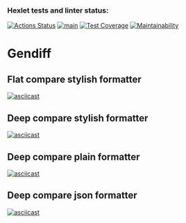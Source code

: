 ### Hexlet tests and linter status:

[![Actions Status](https://github.com/Xaz16/backend-project-lvl2/workflows/hexlet-check/badge.svg)](https://github.com/Xaz16/backend-project-lvl2/actions)
[![main](https://github.com/Xaz16/backend-project-lvl2/actions/workflows/main.yml/badge.svg?branch=main)](https://github.com/Xaz16/backend-project-lvl2/actions/workflows/main.yml)
[![Test Coverage](https://api.codeclimate.com/v1/badges/f18b1d7c0788bec9942b/test_coverage)](https://codeclimate.com/github/Xaz16/backend-project-lvl2/test_coverage)
[![Maintainability](https://api.codeclimate.com/v1/badges/f18b1d7c0788bec9942b/maintainability)](https://codeclimate.com/github/Xaz16/backend-project-lvl2/maintainability)

# Gendiff

## Flat compare stylish formatter

[![asciicast](https://asciinema.org/a/YWGpMxFkemJfWb0fGtOAsUkU7.svg)](https://asciinema.org/a/YWGpMxFkemJfWb0fGtOAsUkU7)

## Deep compare stylish formatter

[![asciicast](https://asciinema.org/a/uuQQPB3yFlpECKroPHdUeTcua.svg)](https://asciinema.org/a/uuQQPB3yFlpECKroPHdUeTcua)

## Deep compare plain formatter

[![asciicast](https://asciinema.org/a/SZtnLXZKZPkIuaINzIusW492R.svg)](https://asciinema.org/a/SZtnLXZKZPkIuaINzIusW492R)

## Deep compare json formatter

[![asciicast](https://asciinema.org/a/RVLi4UG9lBjltVu9Qc1ODmJ0V.svg)](https://asciinema.org/a/RVLi4UG9lBjltVu9Qc1ODmJ0V)
